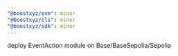 ```yaml
---
"@boostxyz/evm": minor
"@boostxyz/cli": minor
"@boostxyz/sdk": minor
---
```


deploy EventAction module on Base/BaseSepolia/Sepolia
